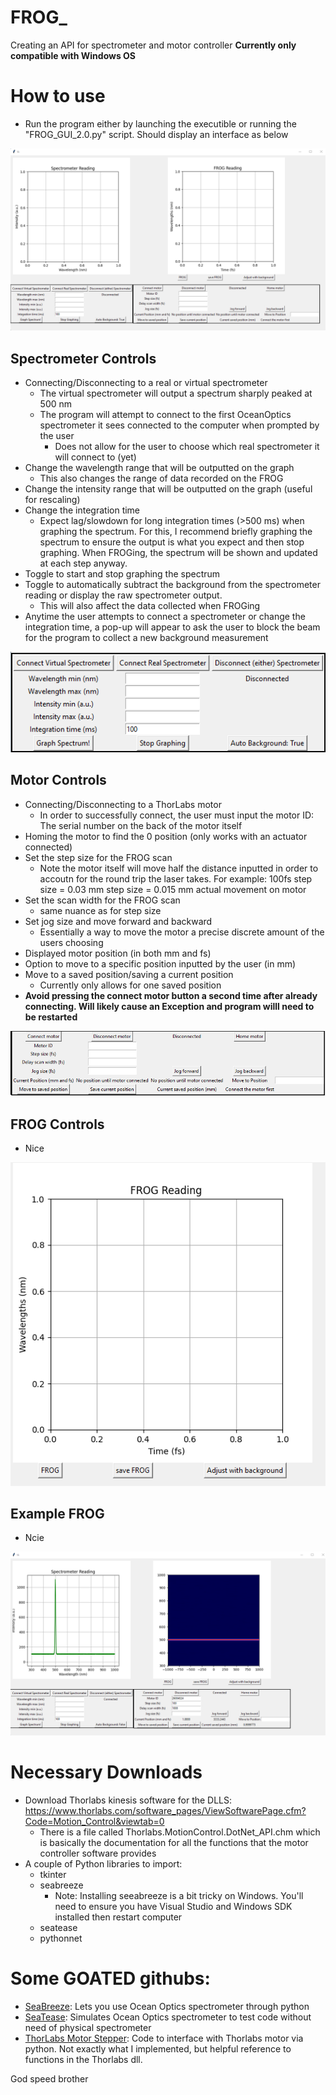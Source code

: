 # FROG_
Creating an API for spectrometer and motor controller
**Currently only compatible with Windows OS**

# How to use
* Run the program either by launching the executible or running the "FROG_GUI_2.0.py" script. Should display an interface as below

<img src="tutorial_photos/full_gui.png">

## Spectrometer Controls
* Connecting/Disconnecting to a real or virtual spectrometer
  * The virtual spectrometer will output a spectrum sharply peaked at 500 nm
  * The program will attempt to connect to the first OceanOptics spectrometer it sees connected to the computer when prompted by the user
    * Does not allow for the user to choose which real spectrometer it will connect to (yet)
* Change the wavelength range that will be outputted on the graph
  * This also changes the range of data recorded on the FROG
* Change the intensity range that will be outputted on the graph (useful for rescaling)
* Change the integration time
  * Expect lag/slowdown for long integration times (>500 ms) when graphing the spectrum. For this, I recommend briefly graphing the spectrum to ensure the output is what you expect and then stop graphing. When FROGing, the spectrum will be shown and updated at each step anyway.
* Toggle to start and stop graphing the spectrum
* Toggle to automatically subtract the background from the spectrometer reading or display the raw spectrometer output.
  * This will also affect the data collected when FROGing
* Anytime the user attempts to connect a spectrometer or change the integration time, a pop-up will appear to ask the user to block the beam for the program to collect a new background measurement

<img src="tutorial_photos/spec_controls.png">

## Motor Controls
* Connecting/Disconnecting to a ThorLabs motor
  * In order to successfully connect, the user must input the motor ID: The serial number on the back of the motor itself
* Homing the motor to find the 0 position (only works with an actuator connected)
* Set the step size for the FROG scan
  * Note the motor itself will move half the distance inputted in order to accoutn for the round trip the laser takes. For example: 100fs step size = 0.03 mm step size = 0.015 mm actual movement on motor
* Set the scan width for the FROG scan
  * same nuance as for step size
* Set jog size and move forward and backward
  * Essentially a way to move the motor a precise discrete amount of the users choosing
* Displayed motor position (in both mm and fs)
* Option to move to a specific position inputted by the user (in mm)
* Move to a saved position/saving a current position
  * Currently only allows for one saved position
* **Avoid pressing the connect motor button a second time after already connecting. Will likely cause an Exception and program willl need to be restarted**

<img src="tutorial_photos/motor_controls.png">

## FROG Controls
* Nice

<img src="tutorial_photos/frog_controls.png">

## Example FROG
* Ncie

<img src="tutorial_photos/example_frog.png">

# Necessary Downloads
* Download Thorlabs kinesis software for the DLLS: https://www.thorlabs.com/software_pages/ViewSoftwarePage.cfm?Code=Motion_Control&viewtab=0
  * There is a file called Thorlabs.MotionControl.DotNet_API.chm which is basically the documentation for all the functions that the motor controller software provides
* A couple of Python libraries to import:
  * tkinter
  * seabreeze
    * Note: Installing seeabreeze is a bit tricky on Windows. You'll need to ensure you have Visual Studio and Windows SDK installed then restart computer
  * seatease
  * pythonnet

# Some GOATED githubs:
* [SeaBreeze](https://github.com/ap--/python-seabreeze): Lets you use Ocean Optics spectrometer through python
* [SeaTease](https://github.com/jonathanvanschenck/python-seatease): Simulates Ocean Optics spectrometer to test code without need of physical spectrometer
* [ThorLabs Motor Stepper](https://github.com/rwalle/py_thorlabs_ctrl/blob/master/py_thorlabs_ctrl/kinesis/motor.py): Code to interface with Thorlabs motor via python. Not exactly what I implemented, but helpful reference to functions in the Thorlabs dll.

God speed brother
